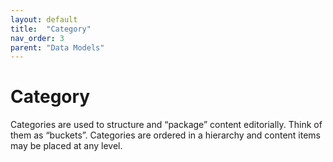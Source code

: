 ```yaml
---
layout: default
title:  "Category"
nav_order: 3
parent: "Data Models"
---
```



# Category

Categories are used to structure and “package” content editorially. Think of them as “buckets”. Categories are ordered in a hierarchy and content items may be placed at any level. 

